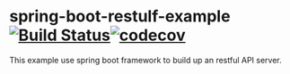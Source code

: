 # spring-boot-restulf-example[![Build Status](https://travis-ci.org/kliangh/spring-boot-restful-example.svg?branch=master)](https://travis-ci.org/kliangh/spring-boot-restful-example)[![codecov](https://codecov.io/gh/kliangh/spring-boot-restful-example/branch/master/graph/badge.svg)](https://codecov.io/gh/kliangh/spring-boot-restful-example)
 
This example use spring boot framework to build up an restful API server.
